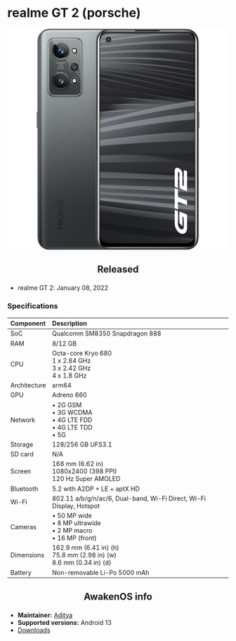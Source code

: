 # realme GT 2 (porsche)

![porsche](/images/porsche.png)

## <p align="center"> Released </p>
- realme GT 2: January 08, 2022

### Specifications
**Component**	| **Description**
:---------------|:---------------
SoC		| Qualcomm SM8350 Snapdragon 888
RAM		| 8/12 GB
CPU		| Octa-core Kryo 680 <br /> 1 x 2.84 GHz <br /> 3 x 2.42 GHz <br /> 4 x 1.8 GHz
Architecture	| arm64
GPU		| Adreno 660
Network		| • 2G GSM <br /> • 3G WCDMA <br /> • 4G LTE FDD <br /> • 4G LTE TDD <br /> • 5G
Storage		| 128/256 GB UFS3.1
SD card		| N/A
Screen		| 168 mm (6.62 in) <br /> 1080x2400 (398 PPI) <br /> 120 Hz Super AMOLED
Bluetooth	| 5.2 with A2DP + LE + aptX HD
Wi-Fi		| 802.11 a/b/g/n/ac/6, Dual-band, Wi-Fi Direct, Wi-Fi Display, Hotspot
Cameras		| • 50 MP wide <br /> • 8 MP ultrawide <br /> • 2 MP macro <br /> • 16 MP (front)
Dimensions	| 162.9 mm (6.41 in) (h) <br /> 75.8 mm (2.98 in) (w) <br /> 8.6 mm (0.34 in) (d)
Battery		| Non-removable Li-Po 5000 mAh

## <p align="center"> AwakenOS info </p>
* **Maintainer:**	  [Aditya](https://github.com/Ad1tyaS1ngh)
* **Supported versions:** Android 13
* [Downloads](https://sourceforge.net/projects/project-awaken/files/porsche/)
